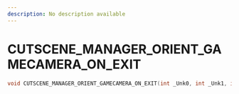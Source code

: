 ```yaml
---
description: No description available 
---
```


# CUTSCENE_MANAGER_ORIENT_GAMECAMERA_ON_EXIT

```cpp
void CUTSCENE_MANAGER_ORIENT_GAMECAMERA_ON_EXIT(int _Unk0, int _Unk1, int _Unk2, int _Unk3, int _Unk4);
```